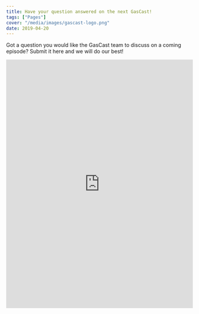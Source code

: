 ```yaml
---
title: Have your question answered on the next GasCast!
tags: ["Pages"]
cover: "/media/images/gascast-logo.png"
date: 2019-04-20
---
```


Got a question you would like the GasCast team to discuss on a coming episode? Submit it here and we will do our best!

<!--more--> 

<iframe src="https://docs.google.com/forms/d/e/1FAIpQLSfuS48AG_77eVarG26bEinLuEdHHHDMNcfIi1nZ9kDf21BRow/viewform?embedded=true" width="100%" height="670" frameborder="0" marginheight="0" marginwidth="0">Loading…</iframe>

<script async src="//pagead2.googlesyndication.com/pagead/js/adsbygoogle.js"></script>
<!-- GasCast Blog Ad -->
<ins class="adsbygoogle"
     style="display:block"
     data-ad-client="ca-pub-8805482732507166"
     data-ad-slot="7113725307"
     data-ad-format="auto"
     data-full-width-responsive="true"></ins>
<script>
(adsbygoogle = window.adsbygoogle || []).push({});
</script>